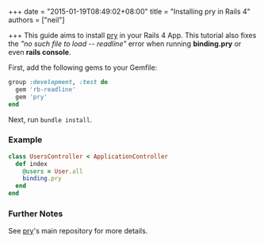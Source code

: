 +++
date = "2015-01-19T08:49:02+08:00"
title = "Installing pry in Rails 4"
authors = ["neil"]

+++
This guide aims to install [pry](https://github.com/pry/pry) in your Rails 4 App.
This tutorial also fixes the *"no such file to load -- readline"* error when
running **binding.pry** or even **rails console**.

First, add the following gems to your Gemfile:
```ruby
group :development, :test do
  gem 'rb-readline'
  gem 'pry'
end
```

Next, run ```bundle install```.

### Example

```ruby
class UsersController < ApplicationController
  def index
    @users = User.all
    binding.pry
  end
end
```
### Further Notes

See [pry](https://github.com/pry/pry)'s main repository for more details.
